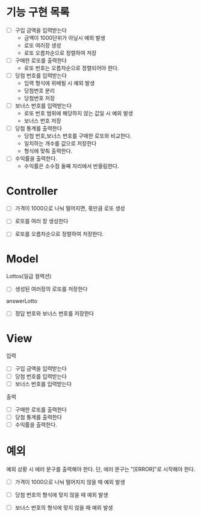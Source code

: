 
# 기능 구현 목록
- [ ] 구입 금액을 입력받는다
  - 금액이 1000단위가 아닐시 예외 발생
  - 로또 여러장 생성
  - 로또 오름차순으로 정렬하여 저장
- [ ] 구매한 로또를 출력한다
  - 로또 번호는 오름차순으로 정렬되어야 한다.
- [ ] 당첨 번호를 입력받는다
  - 입력 형식에 위배될 시 예외 발생
  - 당첨번호 분리
  - 당첨번호 저장
- [ ] 보너스 번호를 입력받는다
  - 로또 번호 범위에 해당하지 않는 값일 시 예외 발생
  - 보너스 번호 저장
- [ ] 당첨 통계를 출력한다
  - 당첨 번호,보너스 번호를 구매한 로또와 비교한다.
  - 일치하는 개수를 값으로 저장한다
  - 형식에 맞춰 출력한다.
- [ ] 수익률을 출력한다.
  - 수익률은 소수점 둘째 자리에서 반올림한다.

# Controller
- [ ] 가격이 1000으로 나눠 떨어지면, 몫만큼 로또 생성
- [ ] 로또를 여러 장 생성한다
- [ ] 로또를 오름차순으로 정렬하여 저장한다.


# Model
Lottos(일급 컬렉션)
- [ ] 생성된 여러장의 로또를 저장한다

answerLotto
- [ ] 정답 번호와 보너스 번호를 저장한다

# View
입력
- [ ] 구입 금액을 입력받는다
- [ ] 당첨 번호를 입력받는다
- [ ] 보너스 번호를 입력받는다

출력
- [ ] 구매한 로또를 출력한다
- [ ] 당첨 통계를 출력한다
- [ ] 수익률을 출력한다.

# 예외
예외 상황 시 에러 문구를 출력해야 한다. 단, 에러 문구는 "[ERROR]"로 시작해야 한다.
- [ ] 가격이 1000으로 나눠 떨어지지 않을 때 예외 발생
- [ ] 당첨 번호의 형식에 맞지 않을 때 예외 발생
- [ ] 보너스 번호의 형식에 맞지 않을 때 예외 발생



